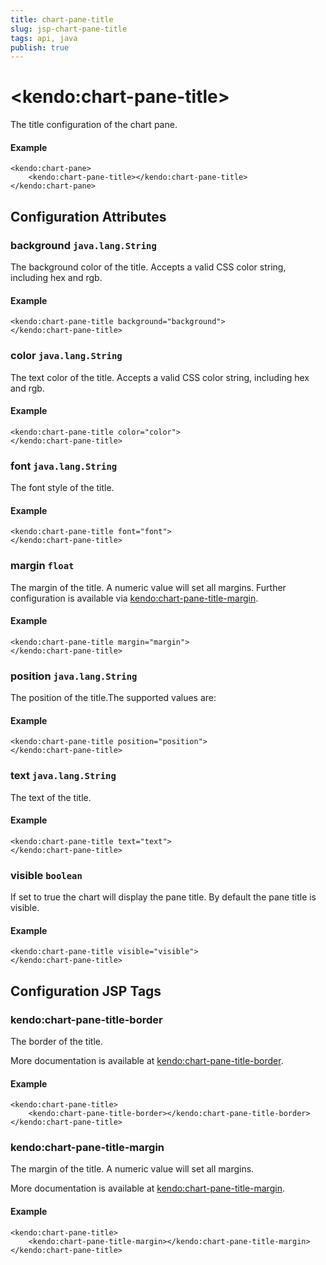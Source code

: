 ```yaml
---
title: chart-pane-title
slug: jsp-chart-pane-title
tags: api, java
publish: true
---
```


# \<kendo:chart-pane-title\>

The title configuration of the chart pane.

#### Example
    <kendo:chart-pane>
        <kendo:chart-pane-title></kendo:chart-pane-title>
    </kendo:chart-pane>

## Configuration Attributes

### background `java.lang.String`

The background color of the title. Accepts a valid CSS color string, including hex and rgb.

#### Example
    <kendo:chart-pane-title background="background">
    </kendo:chart-pane-title>

### color `java.lang.String`

The text color of the title. Accepts a valid CSS color string, including hex and rgb.

#### Example
    <kendo:chart-pane-title color="color">
    </kendo:chart-pane-title>

### font `java.lang.String`

The font style of the title.

#### Example
    <kendo:chart-pane-title font="font">
    </kendo:chart-pane-title>

### margin `float`

The margin of the title. A numeric value will set all margins. Further configuration is available via [kendo:chart-pane-title-margin](#kendo-chart-pane-title-margin). 

#### Example
    <kendo:chart-pane-title margin="margin">
    </kendo:chart-pane-title>

### position `java.lang.String`

The position of the title.The supported values are:

#### Example
    <kendo:chart-pane-title position="position">
    </kendo:chart-pane-title>

### text `java.lang.String`

The text of the title.

#### Example
    <kendo:chart-pane-title text="text">
    </kendo:chart-pane-title>

### visible `boolean`

If set to true the chart will display the pane title. By default the pane title is visible.

#### Example
    <kendo:chart-pane-title visible="visible">
    </kendo:chart-pane-title>


##  Configuration JSP Tags

### kendo:chart-pane-title-border

The border of the title.

More documentation is available at [kendo:chart-pane-title-border](/api/wrappers/jsp/chart/pane-title-border).

#### Example

    <kendo:chart-pane-title>
        <kendo:chart-pane-title-border></kendo:chart-pane-title-border>
    </kendo:chart-pane-title>

### kendo:chart-pane-title-margin

The margin of the title. A numeric value will set all margins.

More documentation is available at [kendo:chart-pane-title-margin](/api/wrappers/jsp/chart/pane-title-margin).

#### Example

    <kendo:chart-pane-title>
        <kendo:chart-pane-title-margin></kendo:chart-pane-title-margin>
    </kendo:chart-pane-title>

